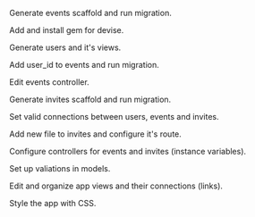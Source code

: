 Generate events scaffold and run migration.

Add and install gem for devise.

Generate users and it's views.

Add user_id to events and run migration.

Edit events controller.

Generate invites scaffold and run migration.

Set valid connections between users, events and invites.

Add new file to invites and configure it's route.

Configure controllers for events and invites (instance variables).

Set up valiations in models.

Edit and organize app views and their connections (links).

Style the app with CSS.
